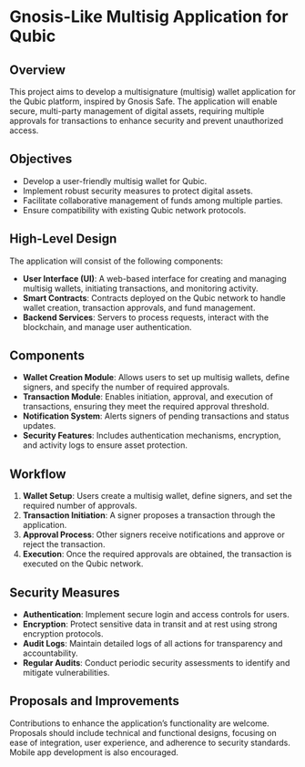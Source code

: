 # Gnosis-Like Multisig Application for Qubic

## Overview

This project aims to develop a multisignature (multisig) wallet application for the Qubic platform, inspired by Gnosis Safe. The application will enable secure, multi-party management of digital assets, requiring multiple approvals for transactions to enhance security and prevent unauthorized access.

## Objectives

- Develop a user-friendly multisig wallet for Qubic.
- Implement robust security measures to protect digital assets.
- Facilitate collaborative management of funds among multiple parties.
- Ensure compatibility with existing Qubic network protocols.

## High-Level Design

The application will consist of the following components:

- **User Interface (UI)**: A web-based interface for creating and managing multisig wallets, initiating transactions, and monitoring activity.
- **Smart Contracts**: Contracts deployed on the Qubic network to handle wallet creation, transaction approvals, and fund management.
- **Backend Services**: Servers to process requests, interact with the blockchain, and manage user authentication.

## Components

- **Wallet Creation Module**: Allows users to set up multisig wallets, define signers, and specify the number of required approvals.
- **Transaction Module**: Enables initiation, approval, and execution of transactions, ensuring they meet the required approval threshold.
- **Notification System**: Alerts signers of pending transactions and status updates.
- **Security Features**: Includes authentication mechanisms, encryption, and activity logs to ensure asset protection.

## Workflow

1. **Wallet Setup**: Users create a multisig wallet, define signers, and set the required number of approvals.
2. **Transaction Initiation**: A signer proposes a transaction through the application.
3. **Approval Process**: Other signers receive notifications and approve or reject the transaction.
4. **Execution**: Once the required approvals are obtained, the transaction is executed on the Qubic network.

## Security Measures

- **Authentication**: Implement secure login and access controls for users.
- **Encryption**: Protect sensitive data in transit and at rest using strong encryption protocols.
- **Audit Logs**: Maintain detailed logs of all actions for transparency and accountability.
- **Regular Audits**: Conduct periodic security assessments to identify and mitigate vulnerabilities.

## Proposals and Improvements

Contributions to enhance the application’s functionality are welcome. Proposals should include technical and functional designs, focusing on ease of integration, user experience, and adherence to security standards. Mobile app development is also encouraged.
